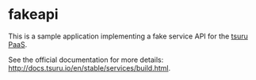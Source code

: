 fakeapi
=======

This is a sample application implementing a fake service API for the [tsuru
PaaS](https://tsuru.io).

See the official documentation for more details:
<http://docs.tsuru.io/en/stable/services/build.html>.

